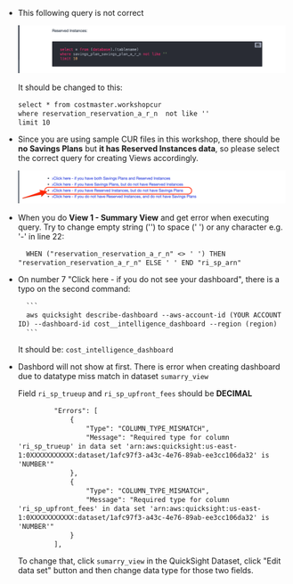* This following query is not correct
  
  ![](../images/ri_check_query.png)
  
  It should be changed to this:
  ```
  select * from costmaster.workshopcur
  where reservation_reservation_a_r_n  not like ''
  limit 10
  ```
  
* Since you are using sample CUR files in this workshop, there should be **no Savings Plans** but **it has Reserved Instances data**, so please select the correct query for creating Views accordingly.

   ![](../images/workshop_choosequery.png)
   
* When you do **View 1 - Summary View** and get error when executing query. 
  Try to change empty string ('') to space (' ') or any character e.g. '-' in line 22:

   ```
     WHEN ("reservation_reservation_a_r_n" <> ' ') THEN "reservation_reservation_a_r_n" ELSE ' ' END "ri_sp_arn"
   ```
   
* On number 7 "Click here - if you do not see your dashboard", there is a typo on the second command:

        ```
        aws quicksight describe-dashboard --aws-account-id (YOUR ACCOUNT ID) --dashboard-id cost__intelligence_dashboard --region (region)
        ```
   It should be: `cost_intelligence_dashboard`  

  
* Dashbord will not show at first. There is error when creating dashboard due to datatype miss match in dataset `sumarry_view`

   Field `ri_sp_trueup` and `ri_sp_upfront_fees` should be **DECIMAL**

   ```
            "Errors": [
                {
                    "Type": "COLUMN_TYPE_MISMATCH",
                    "Message": "Required type for column 'ri_sp_trueup' in data set 'arn:aws:quicksight:us-east-1:0XXXXXXXXXXX:dataset/1afc97f3-a43c-4e76-89ab-ee3cc106da32' is 'NUMBER'"
                },
                {
                    "Type": "COLUMN_TYPE_MISMATCH",
                    "Message": "Required type for column 'ri_sp_upfront_fees' in data set 'arn:aws:quicksight:us-east-1:0XXXXXXXXXXX:dataset/1afc97f3-a43c-4e76-89ab-ee3cc106da32' is 'NUMBER'"
                }
            ],
   ```
   
     To change that, click `sumarry_view` in the QuickSight Dataset, click "Edit data set" button and then change data type for those two fields.
     
     
   


